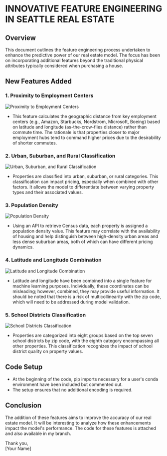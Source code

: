 # INNOVATIVE FEATURE ENGINEERING IN SEATTLE REAL ESTATE

## Overview

This document outlines the feature engineering process undertaken to enhance the predictive power of our real estate model. The focus has been on incorporating additional features beyond the traditional physical attributes typically considered when purchasing a house.

## New Features Added

### 1. Proximity to Employment Centers
![Proximity to Employment Centers](images/employment_centers.png)
   - This feature calculates the geographic distance from key employment centers (e.g., Amazon, Starbucks, Nordstrom, Microsoft, Boeing) based on latitude and longitude (as-the-crow-flies distance) rather than commute time. The rationale is that properties closer to major employment hubs tend to command higher prices due to the desirability of shorter commutes.

### 2. Urban, Suburban, and Rural Classification
![Urban, Suburban, and Rural Classification](images/classification.png)
   - Properties are classified into urban, suburban, or rural categories. This classification can impact pricing, especially when combined with other factors. It allows the model to differentiate between varying property types and their associated values.

### 3. Population Density
![Population Density](images/population_density.png)
   - Using an API to retrieve Census data, each property is assigned a population density value. This feature may correlate with the availability of housing and help distinguish between high-density urban areas and less dense suburban areas, both of which can have different pricing dynamics.

### 4. Latitude and Longitude Combination
![Latitude and Longitude Combination](images/lat_long_combination.png)
   - Latitude and longitude have been combined into a single feature for machine learning purposes. Individually, these coordinates can be misleading; however, combined, they may provide useful information. It should be noted that there is a risk of multicollinearity with the zip code, which will need to be addressed during model validation.

### 5. School Districts Classification
![School Districts Classification](images/school_districts.png)
   - Properties are categorized into eight groups based on the top seven school districts by zip code, with the eighth category encompassing all other properties. This classification recognizes the impact of school district quality on property values.

## Code Setup

- At the beginning of the code, pip imports necessary for a user's conda environment have been included but commented out.
- The setup ensures that no additional encoding is required.

## Conclusion

The addition of these features aims to improve the accuracy of our real estate model. It will be interesting to analyze how these enhancements impact the model's performance. The code for these features is attached and also available in my branch.

Thank you,  
[Your Name]